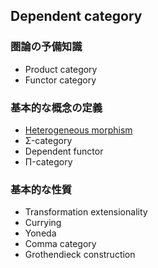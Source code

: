 ## Dependent category
### 圏論の予備知識
- Product category
- Functor category
### 基本的な概念の定義
- [Heterogeneous morphism](heterogeneous-morphisms.md)
- Σ-category
- Dependent functor
- Π-category
### 基本的な性質
- Transformation extensionality
- Currying
- Yoneda
- Comma category
- Grothendieck construction
